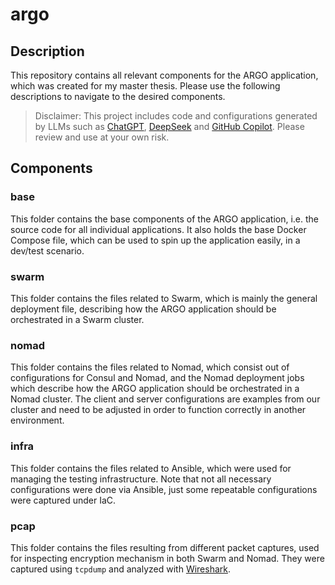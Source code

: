 # argo

## Description

This repository contains all relevant components for the ARGO application, which was created for my master thesis. Please use the following descriptions to navigate to the desired components.

> Disclaimer: This project includes code and configurations generated by LLMs such as [ChatGPT](https://chatgpt.com/), [DeepSeek](https://chat.deepseek.com/) and [GitHub Copilot](https://github.com/features/copilot). Please review and use at your own risk.

## Components

### base

This folder contains the base components of the ARGO application, i.e. the source code for all individual applications. It also holds the base Docker Compose file, which can be used to spin up the application easily, in a dev/test scenario.

### swarm

This folder contains the files related to Swarm, which is mainly the general deployment file, describing how the ARGO application should be orchestrated in a Swarm cluster.

### nomad

This folder contains the files related to Nomad, which consist out of configurations for Consul and Nomad, and the Nomad deployment jobs which describe how the ARGO application should be orchestrated in a Nomad cluster. The client and server configurations are examples from our cluster and need to be adjusted in order to function correctly in another environment.

### infra

This folder contains the files related to Ansible, which were used for managing the testing infrastructure. Note that not all necessary configurations were done via Ansible, just some repeatable configurations were captured under IaC.

### pcap

This folder contains the files resulting from different packet captures, used for inspecting encryption mechanism in both Swarm and Nomad. They were captured using `tcpdump` and analyzed with [Wireshark](https://www.wireshark.org/).

